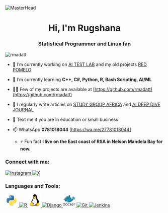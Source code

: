 ![MasterHead](https://wallpapercave.com/uwp/uwp4583233.jpeg)
<h1 align="center">Hi, I'm Rugshana</h1>
<h3 align="center">Statistical Programmer and Linux fan</h3>

<p align="left"> <img src="https://komarev.com/ghpvc/?username=rmadatt&label=Profile%20views&color=0e75b6&style=flat" alt="rmadatt" /> </p>

- 🔭 I’m currently working on [AI TEST LAB](https://aitestlab.co.za) and my old projects [RED POMELO](https://redpomelo.org.za)

- 🌱 I’m currently learning **C++, C#, Python, R, Bash Scripting, AI/ML**

- 👨‍💻 Few of my projects are available at [https://github.com/rmadatt](https://github.com/rmadatt)

- 📝 I regularly write articles on [STUDY GROUP AFRICA](https://studygroupafrica.wordpress.com/)
and
  [AI DEEP DIVE JOURNAL](https://deepdiveaijournal.wordpress.com/)
- 💬 Text me if you are in education or small business

- 📫 WhatsApp **0781018044** [https://wa.me/27781018044]

  - ⚡ Fun fact **I live on the East coast of RSA in Nelson Mandela Bay for now.**

<h3 align="left">Connect with me:</h3>
<p align="left">
  <!-- Instagram -->
  <a href="https://www.instagram.com/pygetter/" target="_blank" rel="noreferrer">
    <img src="https://cdn-icons-png.flaticon.com/512/2111/2111463.png" alt="Instagram" width="40" height="40"/>
  </a>

  <!-- X (formerly Twitter) -->
  <a href="https://twitter.com/redpomelo_orgza" target="_blank" rel="noreferrer">
    <img src="https://cdn-icons-png.flaticon.com/512/6422/6422214.png" alt="X" width="40" height="40"/>
  </a>
</p>

<h3 align="left">Languages and Tools:</h3>
<p align="left">
  <!-- Python -->
  <a href="https://www.python.org/" target="_blank" rel="noreferrer">
    <img src="https://raw.githubusercontent.com/devicons/devicon/master/icons/python/python-original.svg" alt="Python" width="40" height="40"/>
  </a>

  <!-- R -->
  <a href="https://www.r-project.org/" target="_blank" rel="noreferrer">
    <img src="https://www.r-project.org/logo/Rlogo.png" alt="R" width="40" height="40"/>
  </a>

  <!-- Linux Terminal -->
  <a href="https://www.linux.org/" target="_blank" rel="noreferrer">
    <img src="https://raw.githubusercontent.com/devicons/devicon/master/icons/linux/linux-original.svg" alt="Linux Terminal" width="40" height="40"/>
  </a>

  <!-- SAS Viya (logo not reliably available, omitted) -->

  <!-- Django -->
  <a href="https://www.djangoproject.com/" target="_blank" rel="noreferrer">
    <img src="https://cdn.worldvectorlogo.com/logos/django.svg" alt="Django" width="40" height="40"/>
  </a>

  <!-- Docker -->
  <a href="https://www.docker.com/" target="_blank" rel="noreferrer">
    <img src="https://raw.githubusercontent.com/devicons/devicon/master/icons/docker/docker-original-wordmark.svg" alt="Docker" width="40" height="40"/>
  </a>

  <!-- Git -->
  <a href="https://git-scm.com/" target="_blank" rel="noreferrer">
    <img src="https://www.vectorlogo.zone/logos/git-scm/git-scm-icon.svg" alt="Git" width="40" height="40"/>
  </a>

  <!-- Jenkins -->
  <a href="https://www.jenkins.io/" target="_blank" rel="noreferrer">
    <img src="https://www.vectorlogo.zone/logos/jenkins/jenkins-icon.svg" alt="Jenkins" width="40" height="40"/>
  </a>
</p>



